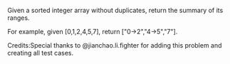 
Given a sorted integer array without duplicates, return the summary of its ranges.


For example, given [0,1,2,4,5,7], return ["0->2","4->5","7"].


Credits:Special thanks to @jianchao.li.fighter for adding this problem and creating all test cases.